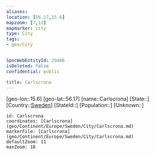 ```yaml
---
aliases: 
location: [56.17,15.6]
mapzoom: [7,12] 
mapmarker: city 
type: City
tags:
- geo/City


SpocWebEntityId: 29486
isDeleted: false
confidential: public

title: Carlscrona
---
```

[geo-lon::15.6]
[geo-lat::56.17]
[name::Carlscrona]
[State::]
[Country::[Sweden](geo/Continent/Europe/Sweden.md)]
[StateId::]
[Population::]
[Unknown::]


```leaflet
id: Carlscrona
coordinates: [Carlscrona](geo/Continent/Europe/Sweden/City/Carlscrona.md)
markerFile: [Carlscrona](geo/Continent/Europe/Sweden/City/Carlscrona.md)
defaultZoom: 11 
maxZoom: 18
```


